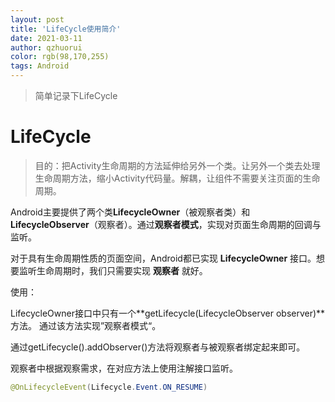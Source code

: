 ```yaml
---
layout: post
title: 'LifeCycle使用简介'
date: 2021-03-11
author: qzhuorui
color: rgb(98,170,255)
tags: Android
---
```




> 简单记录下LifeCycle


# LifeCycle

> 目的：把Activity生命周期的方法延伸给另外一个类。让另外一个类去处理生命周期方法，缩小Activity代码量。解耦，让组件不需要关注页面的生命周期。

Android主要提供了两个类**LifecycleOwner**（被观察者类）和**LifecycleObserver**（观察者）。通过**观察者模式**，实现对页面生命周期的回调与监听。

对于具有生命周期性质的页面空间，Android都已实现 **LifecycleOwner** 接口。想要监听生命周期时，我们只需要实现  **观察者**  就好。

使用：

LifecycleOwner接口中只有一个**getLifecycle(LifecycleObserver observer)**方法。 通过该方法实现”观察者模式“。

通过getLifecycle().addObserver()方法将观察者与被观察者绑定起来即可。

观察者中根据观察需求，在对应方法上使用注解接口监听。

```java
@OnLifecycleEvent(Lifecycle.Event.ON_RESUME)
```

